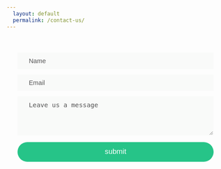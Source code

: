 ```yaml
---
  layout: default
  permalink: /contact-us/
---
```

<style>
  .spinner{
    display:block;
    width:45px;
    height:45px;
    margin:25px auto;
    border-color:transparent #eee #eee #0FBE7C;
    border-style:solid;
    border-radius:50%;
    border-width:5px;
    animation: spin 0.75s infinite linear;
  }
  @keyframes spin {
    0% { transform:rotate(0deg); }
    25%{ transform:rotate(90deg); }
    50%{ transform:rotate(180deg); }
    75%{ transform:rotate(180deg); }
    100%{ transform:rotate(360deg); }
  }
  .widget{
    padding:0;
    color:#111;
    width:100%;
    max-width:450px;
  }
  .widget h1{
    color:inherit;
  }
  .confirm,
  .sending{
    width:100%;
    padding:20px;
    text-align:center;
    font-size:1.2em;
  }
  .success{
    color: #0FBE7C;
  }
  .error{
    color:#f00;
  }
  ::-webkit-input-placeholder {
    color: #444;
  }
  .previous{
    cursor:pointer;
    width:50px;
    height:50px;
    top:20px;
    right:20px;
    border-radius:50%;
    border:3px solid #eee;
  }
  form{
    padding:25px;
    width:100%;
    min-width:270px;
  }
  textarea{
    min-height:90px;
  }
  input, textarea{
    opacity:0.9;
    background-color:#f9faf9;
    transition:background-color 0.3s ease-in-out, opacity 0.25s ease-in-out, border 0.3s ease-in;
    display:block;
    width:100%;
    outline:none;
    border:1px solid transparent;
    padding:10px 25px;
    font-size:1.05em;
    margin:12px auto;
  }
  input:hover,
  textarea:hover,
  textarea:focus{
    opacity:1;
    background-color:#fefefe;
    border: 1px solid #0FBE7C;
    width:100%;
  }
  input[type=submit]{
    background-color:#0FBE7C;
    color:#fff;
  }
  input[type=submit]:hover{
    opacity:1;
  }
  input.submit{
    width:100%;
    background-color:#0FBE7C;
    color:#fff;
    font-weight:400;
    cursor:pointer;
    text-align:center;
    margin:15px auto;
    padding:12.5px 0;
    border-radius:25px;
    font-size:120%;
    outline:none;
    border:none;
    -webkit-appearance: none;
    transition:background-color 0.3s ease-in-out;
  }
</style>
<section class = 'form flex-in'>
  <div class = 'widget'>
    <form  action = 'https://formspree.io/onewesh@gmail.com' method = 'POST' id = 'enquire'>
        <input name = 'name' type = 'text' required placeholder = 'Name'>
        <input name = 'email' type = 'email' required placeholder = 'Email'>
        <textarea name = 'message' required id = 'message' placeholder = 'Leave us a message'></textarea>
        <input class = 'submit' type = 'submit' value = 'submit'>
    </form>
  </div>
</section>
